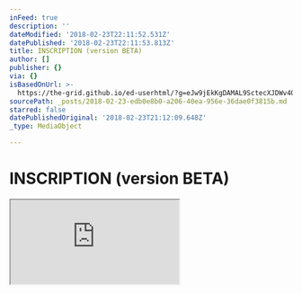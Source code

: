 ```yaml
---
inFeed: true
description: ''
dateModified: '2018-02-23T22:11:52.531Z'
datePublished: '2018-02-23T22:11:53.813Z'
title: INSCRIPTION (version BETA)
author: []
publisher: {}
via: {}
isBasedOnUrl: >-
  https://the-grid.github.io/ed-userhtml/?g=eJw9jEkKgDAMAL9SctecXJDWv4Qo2kIXmij6ew-KxxmGscLVFzV6l9WBrpdioJNeC2YhpeZImivvDVMs5LfkoBvGHoxUdrCrFpkQv6jlHDHIj9GnNgjMFt_l_AAbICht
sourcePath: _posts/2018-02-23-edb0e8b0-a206-40ea-956e-36dae0f3815b.md
starred: false
datePublishedOriginal: '2018-02-23T21:12:09.648Z'
_type: MediaObject

---
```

# INSCRIPTION (version BETA)

<iframe src="https://the-grid.github.io/ed-userhtml/?g=eJzNlEtu2zAQhtf1KVht3AKmFSdtYsgPIJu0BdIs4vYAI2osj8MXyJEb90S5Ry5WyrJbI4jRbbgi_3mSH8lpVIE8C956nGWMj5yvYQOdmokKGGRj2QW1kgqMB6rtLPt8Nb7MRAxqlq2YfSzyfO80VM7k6_h3acgO1zGbT_Mu5bw3Xbpg5r1304o2QmmIcZaBxsDSYIxQ44uqqNGg5b1TmykFtvFkfXPceHbIhgZIp249N-Fktp1TJnriMLwGhSunKwyz7LoKqRkUe6_IW52qlC4kqwxQURMLceEfJ51UWGdxsnSWZaTfWIwuk2m3XIIhvS1E_3taRQwBuD8QfQnea5RxGxlNKwwXN3eLH2kX8h7rRkNoxQVYcRPAKorKtcK9Kx3vZgusHYqf39r5V9QbZFIg7rDBVrltFFUgvqTYaidEsFGm8rTsTwyEmqxMmdiZQowCGvGejHeBwfLEQ1WRrSU7f9r4v2CNSy7E-QlroHr1ijnLW6xlk1LbA0sFWqdWJCgmZ0_BjE1piP9xAvVQB9fYSiqnXShCXX4YXX0aiPOL8UCcfezY_MJdH_0yQe8f0xu_YXqqCTHtSHhHljEcn98r1_PNsq4opgeXjpasJouy1E49HDt04ERL7iwh66iR1i-k4_eXza-Ven6KIn1gCZ5PJen5KeA07-5U-nvy3efzB6xCt3Y" height="150" style=""></iframe>